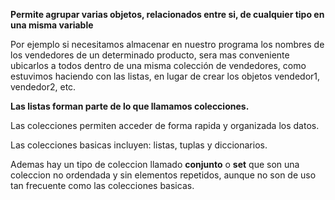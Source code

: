 
**Permite agrupar varias objetos, relacionados entre si, de cualquier tipo en una misma variable**

Por ejemplo si necesitamos almacenar en nuestro programa los nombres de los vendedores de un determinado producto, sera mas conveniente ubicarlos a todos dentro de una misma colección de vendedores, como estuvimos haciendo con las listas, en lugar de crear los objetos vendedor1, vendedor2, etc.

**Las listas forman parte de lo que llamamos colecciones.**

Las colecciones permiten acceder de forma rapida y organizada los datos.

Las colecciones basicas incluyen: listas, tuplas y diccionarios.

Ademas hay un tipo de coleccion llamado **conjunto** o **set** que son una coleccion no ordendada y sin elementos repetidos, aunque no son de uso tan frecuente como las colecciones basicas.


